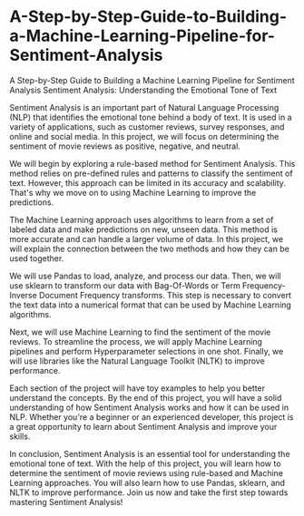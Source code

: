 # A-Step-by-Step-Guide-to-Building-a-Machine-Learning-Pipeline-for-Sentiment-Analysis
A Step-by-Step Guide to Building a Machine Learning Pipeline for Sentiment Analysis
Sentiment Analysis: Understanding the Emotional Tone of Text

Sentiment Analysis is an important part of Natural Language Processing (NLP) that identifies the emotional tone behind a body of text. It is used in a variety of applications, such as customer reviews, survey responses, and online and social media. In this project, we will focus on determining the sentiment of movie reviews as positive, negative, and neutral.

We will begin by exploring a rule-based method for Sentiment Analysis. This method relies on pre-defined rules and patterns to classify the sentiment of text. However, this approach can be limited in its accuracy and scalability. That's why we move on to using Machine Learning to improve the predictions.

The Machine Learning approach uses algorithms to learn from a set of labeled data and make predictions on new, unseen data. This method is more accurate and can handle a larger volume of data. In this project, we will explain the connection between the two methods and how they can be used together.

We will use Pandas to load, analyze, and process our data. Then, we will use sklearn to transform our data with Bag-Of-Words or Term Frequency-Inverse Document Frequency transforms. This step is necessary to convert the text data into a numerical format that can be used by Machine Learning algorithms.

Next, we will use Machine Learning to find the sentiment of the movie reviews. To streamline the process, we will apply Machine Learning pipelines and perform Hyperparameter selections in one shot. Finally, we will use libraries like the Natural Language Toolkit (NLTK) to improve performance.

Each section of the project will have toy examples to help you better understand the concepts. By the end of this project, you will have a solid understanding of how Sentiment Analysis works and how it can be used in NLP. Whether you're a beginner or an experienced developer, this project is a great opportunity to learn about Sentiment Analysis and improve your skills.

In conclusion, Sentiment Analysis is an essential tool for understanding the emotional tone of text. With the help of this project, you will learn how to determine the sentiment of movie reviews using rule-based and Machine Learning approaches. You will also learn how to use Pandas, sklearn, and NLTK to improve performance. Join us now and take the first step towards mastering Sentiment Analysis!

